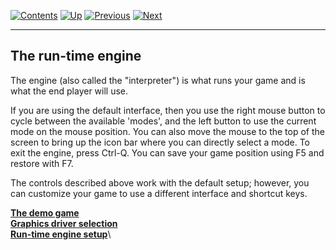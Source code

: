 []()

[![Contents](contents.gif)](ags.md) [![Up](up.gif)](ags.md)
[![Previous](back.gif)](ags3.md#topic2)
[![Next](forward.gif)](ags5.md#topic4)

------------------------------------------------------------------------

The run-time engine
-------------------

The engine (also called the "interpreter") is what runs your game and is
what the end player will use.

If you are using the default interface, then you use the right mouse
button to cycle between the available 'modes', and the left button to
use the current mode on the mouse position. You can also move the mouse
to the top of the screen to bring up the icon bar where you can directly
select a mode. To exit the engine, press Ctrl-Q. You can save your game
position using F5 and restore with F7.

The controls described above work with the default setup; however, you
can customize your game to use a different interface and shortcut keys.

[**The demo game**](ags5.md#topic4)\
[**Graphics driver selection**](ags6.md#GraphicsDriver)\
[**Run-time engine setup**](ags7.md#Setup)\

